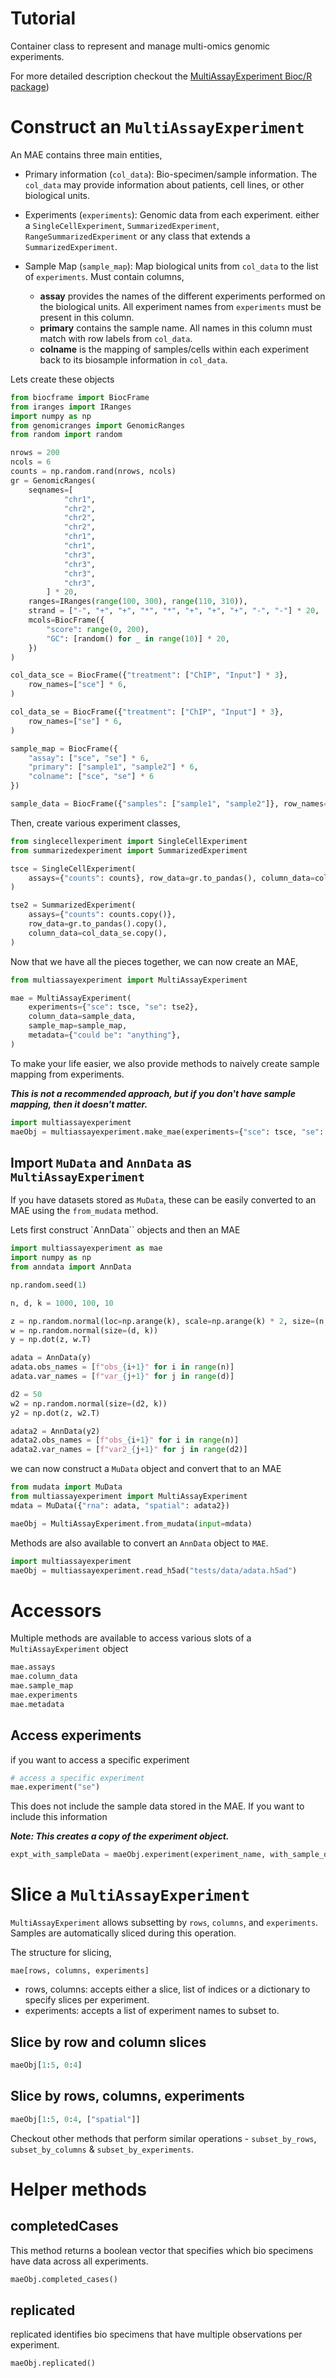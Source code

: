 # Tutorial

Container class to represent and manage multi-omics genomic experiments.

For more detailed description checkout the [MultiAssayExperiment Bioc/R package](https://bioconductor.org/packages/release/bioc/html/MultiAssayExperiment.html))

# Construct an `MultiAssayExperiment`

An MAE contains three main entities,

- Primary information (`col_data`): Bio-specimen/sample information. The ``col_data`` may provide information about patients, cell lines, or
  other biological units.
- Experiments (`experiments`): Genomic data from each experiment. either a `SingleCellExperiment`, `SummarizedExperiment`, `RangeSummarizedExperiment` or
  any class that extends a `SummarizedExperiment`.
- Sample Map (`sample_map`): Map biological units from ``col_data`` to the list of ``experiments``. Must contain columns,

  - **assay** provides the names of the different experiments performed on the
    biological units. All experiment names from ``experiments`` must be present in this column.
  - **primary** contains the sample name. All names in this column must match with row labels from ``col_data``.
  - **colname** is the mapping of samples/cells within each experiment back to its biosample information in ``col_data``.

Lets create these objects

```python
from biocframe import BiocFrame
from iranges import IRanges
import numpy as np
from genomicranges import GenomicRanges
from random import random

nrows = 200
ncols = 6
counts = np.random.rand(nrows, ncols)
gr = GenomicRanges(
    seqnames=[
            "chr1",
            "chr2",
            "chr2",
            "chr2",
            "chr1",
            "chr1",
            "chr3",
            "chr3",
            "chr3",
            "chr3",
        ] * 20,
    ranges=IRanges(range(100, 300), range(110, 310)),
    strand = ["-", "+", "+", "*", "*", "+", "+", "+", "-", "-"] * 20,
    mcols=BiocFrame({
        "score": range(0, 200),
        "GC": [random() for _ in range(10)] * 20,
    })
)

col_data_sce = BiocFrame({"treatment": ["ChIP", "Input"] * 3},
    row_names=["sce"] * 6,
)

col_data_se = BiocFrame({"treatment": ["ChIP", "Input"] * 3},
    row_names=["se"] * 6,
)

sample_map = BiocFrame({
    "assay": ["sce", "se"] * 6,
    "primary": ["sample1", "sample2"] * 6,
    "colname": ["sce", "se"] * 6
})

sample_data = BiocFrame({"samples": ["sample1", "sample2"]}, row_names=["sample1", "sample2"])
```

Then, create various experiment classes,

```python
from singlecellexperiment import SingleCellExperiment
from summarizedexperiment import SummarizedExperiment

tsce = SingleCellExperiment(
    assays={"counts": counts}, row_data=gr.to_pandas(), column_data=col_data_sce
)

tse2 = SummarizedExperiment(
    assays={"counts": counts.copy()},
    row_data=gr.to_pandas().copy(),
    column_data=col_data_se.copy(),
)
```

Now that we have all the pieces together, we can now create an MAE,

```python
from multiassayexperiment import MultiAssayExperiment

mae = MultiAssayExperiment(
    experiments={"sce": tsce, "se": tse2},
    column_data=sample_data,
    sample_map=sample_map,
    metadata={"could be": "anything"},
)
```

To make your life easier, we also provide methods to naively create sample mapping from experiments.

**_This is not a recommended approach, but if you don't have sample mapping, then it doesn't matter._**

```python
import multiassayexperiment
maeObj = multiassayexperiment.make_mae(experiments={"sce": tsce, "se": tse2})
```

## Import `MuData` and `AnnData` as `MultiAssayExperiment`

If you have datasets stored as `MuData`, these can be easily converted to an MAE using the `from_mudata` method.

Lets first construct `AnnData`` objects and then an MAE

```python
import multiassayexperiment as mae
import numpy as np
from anndata import AnnData

np.random.seed(1)

n, d, k = 1000, 100, 10

z = np.random.normal(loc=np.arange(k), scale=np.arange(k) * 2, size=(n, k))
w = np.random.normal(size=(d, k))
y = np.dot(z, w.T)

adata = AnnData(y)
adata.obs_names = [f"obs_{i+1}" for i in range(n)]
adata.var_names = [f"var_{j+1}" for j in range(d)]

d2 = 50
w2 = np.random.normal(size=(d2, k))
y2 = np.dot(z, w2.T)

adata2 = AnnData(y2)
adata2.obs_names = [f"obs_{i+1}" for i in range(n)]
adata2.var_names = [f"var2_{j+1}" for j in range(d2)]
```

we can now construct a `MuData` object and convert that to an MAE

```python
from mudata import MuData
from multiassayexperiment import MultiAssayExperiment
mdata = MuData({"rna": adata, "spatial": adata2})

maeObj = MultiAssayExperiment.from_mudata(input=mdata)
```

Methods are also available to convert an `AnnData` object to `MAE`.

```python
import multiassayexperiment
maeObj = multiassayexperiment.read_h5ad("tests/data/adata.h5ad")
```

# Accessors

Multiple methods are available to access various slots of a `MultiAssayExperiment` object

```python
mae.assays
mae.column_data
mae.sample_map
mae.experiments
mae.metadata
```

## Access experiments

if you want to access a specific experiment

```python
# access a specific experiment
mae.experiment("se")
```

This does not include the sample data stored in the MAE. If you want to include this information

***Note: This creates a copy of the experiment object.***

```python
expt_with_sampleData = maeObj.experiment(experiment_name, with_sample_data=True)
```

# Slice a `MultiAssayExperiment`

`MultiAssayExperiment` allows subsetting by `rows`, `columns`, and `experiments`. Samples are automatically sliced during this operation.

The structure for slicing,

```
mae[rows, columns, experiments]
```

- rows, columns: accepts either a slice, list of indices or a dictionary to specify slices per experiment.
- experiments: accepts a list of experiment names to subset to.

## Slice by row and column slices

```python
maeObj[1:5, 0:4]
```

## Slice by rows, columns, experiments

```python
maeObj[1:5, 0:4, ["spatial"]]
```

Checkout other methods that perform similar operations - `subset_by_rows`, `subset_by_columns` & `subset_by_experiments`.

# Helper methods

## completedCases

This method returns a boolean vector that specifies which bio specimens have data across all experiments.

```python
maeObj.completed_cases()
```

## replicated

replicated identifies bio specimens that have multiple observations per experiment.

```python
maeObj.replicated()
```
